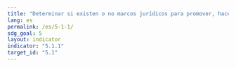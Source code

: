```yaml
---
title: "Determinar si existen o no marcos jurídicos para promover, hacer cumplir y supervisar la igualdad y la no discriminación por motivos de sexo"
lang: es
permalink: /es/5-1-1/
sdg_goal: 5
layout: indicator
indicator: "5.1.1"
target_id: "5.1"
---
```


